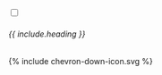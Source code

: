 <div class="mt-6 sidebar-group-option-container">
  <input type="checkbox" id="sidebar-group-option-{{ include.id }}" class="sidebar-group-option peer hidden">
  <label for="sidebar-group-option-{{ include.id }}" class="flex cursor-pointer group">
    <h6 class="text-gray-600 dark:text-gray-300 group-hover:text-black dark:group-hover:text-amber-500 dark:group-hover:underline text-md font-bold px-4 flex-1">{{ include.heading }}</h6>
    {% include chevron-down-icon.svg %}
  </label>